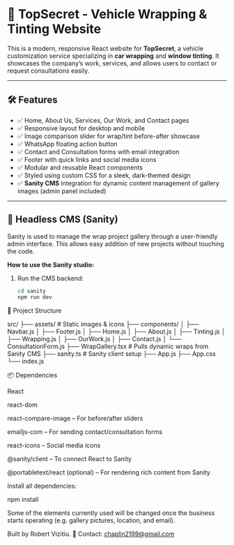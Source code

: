 # 🚗 TopSecret - Vehicle Wrapping & Tinting Website

This is a modern, responsive React website for **TopSecret**, a vehicle customization service specializing in **car wrapping** and **window tinting**. It showcases the company’s work, services, and allows users to contact or request consultations easily.

---

## 🛠 Features

- ✅ Home, About Us, Services, Our Work, and Contact pages  
- ✅ Responsive layout for desktop and mobile  
- ✅ Image comparison slider for wrap/tint before-after showcase  
- ✅ WhatsApp floating action button  
- ✅ Contact and Consultation forms with email integration  
- ✅ Footer with quick links and social media icons  
- ✅ Modular and reusable React components  
- ✅ Styled using custom CSS for a sleek, dark-themed design  
- ✅ **Sanity CMS** integration for dynamic content management of gallery images (admin panel included)

---

## 🧠 Headless CMS (Sanity)

Sanity is used to manage the wrap project gallery through a user-friendly admin interface. This allows easy addition of new projects without touching the code.

**How to use the Sanity studio:**

1. Run the CMS backend:
   ```bash
   cd sanity
   npm run dev

📁 Project Structure

src/
├── assets/               # Static images & icons
├── components/
│   ├── Navbar.js
│   ├── Footer.js
│   ├── Home.js
│   ├── About.js
│   ├── Tinting.js
│   ├── Wrapping.js
│   ├── OurWork.js
│   ├── Contact.js
│   └── ConsultationForm.js
├── WrapGallery.tsx       # Pulls dynamic wraps from Sanity CMS
├── sanity.ts             # Sanity client setup
├── App.js
├── App.css
└── index.js

📦 Dependencies

React

react-dom

react-compare-image – For before/after sliders

emailjs-com – For sending contact/consultation forms

react-icons – Social media icons

@sanity/client – To connect React to Sanity

@portabletext/react (optional) – For rendering rich content from Sanity

Install all dependencies:

npm install

Some of the elements currently used will be changed once the business starts operating (e.g. gallery pictures, location, and email).

Built by Robert Vizitiu.
📧 Contact: chaplin2199@gmail.com
